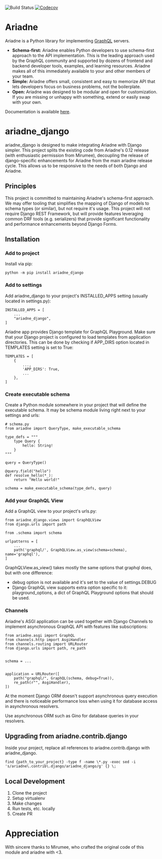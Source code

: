 ![Build Status](https://github.com/reset-button/ariadne_django/actions/workflows/main.yml/badge.svg)
[![Codecov](https://codecov.io/gh/reset-button/ariadne_django/branch/main/graph/badge.svg)](https://codecov.io/gh/reset-button/ariadne_django)

# Ariadne

Ariadne is a Python library for implementing [GraphQL](http://graphql.github.io/) servers.

- **Schema-first:** Ariadne enables Python developers to use schema-first approach to the API implementation. This is the leading approach used by the GraphQL community and supported by dozens of frontend and backend developer tools, examples, and learning resources. Ariadne makes all of this immediately available to your and other members of your team.
- **Simple:** Ariadne offers small, consistent and easy to memorize API that lets developers focus on business problems, not the boilerplate.
- **Open:** Ariadne was designed to be modular and open for customization. If you are missing or unhappy with something, extend or easily swap with your own.

Documentation is available [here](https://ariadnegraphql.org).

# ariadne_django

ariadne_django is designed to make integrating Ariadne with Django simpler.
This project splits the existing code from Ariadne's 0.12 release (with enthusiastic permission from Mirumee), decoupling the release of django-specific enhancements for Ariadne from the main ariadne release cycle.
This allows us to be responsive to the needs of both Django and Ariadne.

## Principles

This project is committed to maintaining Ariadne's schema-first approach.  We may offer tooling that simplifies the mapping of Django of models to schema types (or similar), but not require it's usage.
This project will not require Django REST Framework, but will provide features leveraging common DRF tools (e.g. serializers) that provide significant functionality and performance enhancements beyond Django Forms.

## Installation

### Add to project

Install via pip:

`python -m pip install ariadne_django`

### Add to settings

Add ariadne_django to your project's INSTALLED_APPS setting (usually located in settings.py):

```
INSTALLED_APPS = [
    ...
    "ariadne_django",
]
```

Ariadne app provides Django template for GraphQL Playground. Make sure that your Django project is configured to load templates from application directories. This can be done by checking if APP_DIRS option located in TEMPLATES setting is set to True:

```
TEMPLATES = [
    {
        ...,
        'APP_DIRS': True,
        ...
    },
]
```

### Create executable schema

Create a Python module somewhere in your project that will define the executable schema. It may be schema module living right next to your settings and urls:

```
# schema.py
from ariadne import QueryType, make_executable_schema

type_defs = """
    type Query {
        hello: String!
    }
"""

query = QueryType()

@query.field("hello")
def resolve_hello(*_):
    return "Hello world!"

schema = make_executable_schema(type_defs, query)
```

### Add your GraphQL View

Add a GraphQL view to your project's urls.py:

```
from ariadne_django.views import GraphQLView
from django.urls import path

from .schema import schema

urlpatterns = [
    ...
    path('graphql/', GraphQLView.as_view(schema=schema), name='graphql'),
]
```

GraphQLView.as_view() takes mostly the same options that graphql does, but with one difference:
- debug option is not available and it's set to the value of settings.DEBUG
- Django GraphQL view supports extra option specific to it: playground_options, a dict of GraphQL Playground options that should be used.


### Channels

Ariadne's ASGI application can be used together with Django Channels to implement asynchronous GraphQL API with features like subscriptions:

```
from ariadne.asgi import GraphQL
from channels.http import AsgiHandler
from channels.routing import URLRouter
from django.urls import path, re_path


schema = ...


application = URLRouter([
    path("graphql/", GraphQL(schema, debug=True)),
    re_path(r"", AsgiHandler),
])
```

At the moment Django ORM doesn't support asynchronous query execution and there is noticeable performance loss when using it for database access in asynchronous resolvers.

Use asynchronous ORM such as Gino for database queries in your resolvers.

## Upgrading from ariadne.contrib.django

Inside your project, replace all references to ariadne.contrib.django with ariadne_django.

```
find {path_to_your_project} -type f -name \*.py -exec sed -i 's/ariadne\.contrib\.django/ariadne_django/g' {} \;
```

## Local Development

1. Clone the project
1. Setup virtualenv
1. Make changes
1. Run tests, etc. locally
1. Create PR

# Appreciation

With sincere thanks to Mirumee, who crafted the original code of this module and ariadne with <3.
